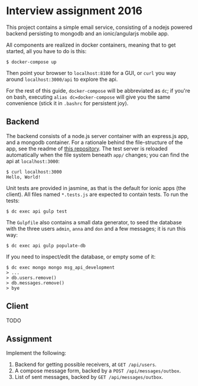 # Interview assignment 2016
This project contains a simple email service, consisting of a nodejs powered backend persisting to mongodb and an ionic/angularjs mobile app.

All components are realized in docker containers, meaning that to get started, all you have to do is this:

```
$ docker-compose up
```

Then point your browser to `localhost:8100` for a GUI, or `curl` you way around `localhost:3000/api` to explore the api.

For the rest of this guide, `docker-compose` will be abbreviated as `dc`; if you're on bash, executing `alias dc=docker-compose` will give you the same convenience (stick it in `.bashrc` for persistent joy).

## Backend
The backend consists of a node.js server container with an express.js app, and a mongodb container. For a rationale behind the file-structure of the app, see the readme of [this repository](https://github.com/focusaurus/express_code_structure). The test server is reloaded automatically when the file system beneath `app/` changes; you can find the api at `localhost:3000`:

```
$ curl localhost:3000
Hello, World!
```

Unit tests are provided in jasmine, as that is the default for ionic apps (the client). All files named `*.tests.js` are expected to contain tests. To run the tests:
```
$ dc exec api gulp test
```

The `Gulpfile` also contains a small data generator, to seed the database with the three users `admin`, `anna` and `don` and a few messages; it is run this way:
```
$ dc exec api gulp populate-db
```

If you need to inspect/edit the database, or empty some of it:
```
$ dc exec mongo mongo msg_api_development
> ...
> db.users.remove()
> db.messages.remove()
> bye
```

## Client
TODO

## Assignment
Implement the following:
1. Backend for getting possible receivers, at `GET /api/users`.
2. A compose message form, backed by a `POST /api/messages/outbox`.
3. List of sent messages, backed by `GET /api/messages/outbox`.
